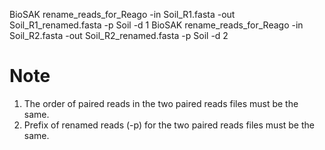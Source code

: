 BioSAK rename_reads_for_Reago -in Soil_R1.fasta -out Soil_R1_renamed.fasta -p Soil -d 1
BioSAK rename_reads_for_Reago -in Soil_R2.fasta -out Soil_R2_renamed.fasta -p Soil -d 2

# Note
1. The order of paired reads in the two paired reads files must be the same.
2. Prefix of renamed reads (-p) for the two paired reads files must be the same.
